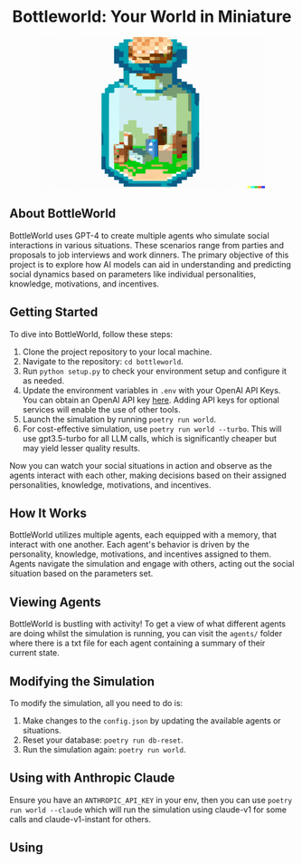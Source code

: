 <p align="center">
  <h1 align="center">Bottleworld: Your World in Miniature</h1>
  </p>
    <div align="center">
    <img src="Bottleworld.png" alt="Bottleworld" width="400" height="267" />
  </div>
</p>

## About BottleWorld

BottleWorld uses GPT-4 to create multiple agents who simulate social interactions in various situations. These scenarios range from parties and proposals to job interviews and work dinners. The primary objective of this project is to explore how AI models can aid in understanding and predicting social dynamics based on parameters like individual personalities, knowledge, motivations, and incentives.

## Getting Started

To dive into BottleWorld, follow these steps:

1. Clone the project repository to your local machine.
2. Navigate to the repository: `cd bottleworld`.
3. Run `python setup.py` to check your environment setup and configure it as needed.
4. Update the environment variables in `.env` with your OpenAI API Keys. You can obtain an OpenAI API key [here](https://beta.openai.com/signup/). Adding API keys for optional services will enable the use of other tools.
5. Launch the simulation by running `poetry run world`.
6. For cost-effective simulation, use `poetry run world --turbo`. This will use gpt3.5-turbo for all LLM calls, which is significantly cheaper but may yield lesser quality results.

Now you can watch your social situations in action and observe as the agents interact with each other, making decisions based on their assigned personalities, knowledge, motivations, and incentives.

## How It Works

BottleWorld utilizes multiple agents, each equipped with a memory, that interact with one another. Each agent's behavior is driven by the personality, knowledge, motivations, and incentives assigned to them. Agents navigate the simulation and engage with others, acting out the social situation based on the parameters set.

## Viewing Agents

BottleWorld is bustling with activity! To get a view of what different agents are doing whilst the simulation is running, you can visit the `agents/` folder where there is a txt file for each agent containing a summary of their current state.

## Modifying the Simulation

To modify the simulation, all you need to do is:

1. Make changes to the `config.json` by updating the available agents or situations.
2. Reset your database: `poetry run db-reset`.
3. Run the simulation again: `poetry run world`.

## Using with Anthropic Claude

Ensure you have an `ANTHROPIC_API_KEY` in your env, then you can use `poetry run world --claude` which will run the simulation using claude-v1 for some calls and claude-v1-instant for others.

## Using
